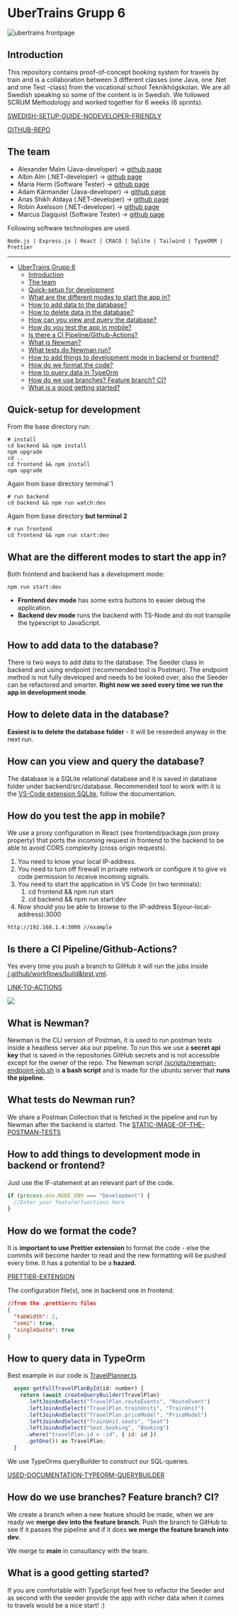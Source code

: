 # UberTrains Grupp 6

![ubertrains frontpage](img/2022-01-16-21-55-10.png)

## Introduction

This repository contains proof-of-concept booking system for travels by train and is a collaboration between 3 different classes (one Java, one .Net and one Test -class) from the vocational school Teknikhögskolan. We are all Swedish speaking so some of the content is in Swedish. We followed SCRUM Methodology and worked together for 6 weeks (6 sprints).

[SWEDISH-SETUP-GUIDE-NODEVELOPER-FRIENDLY](KOM-IGÅNG-swedish.md)

[GITHUB-REPO](https://github.com/RobinAxelsson/uberTrains)

## The team

- Alexander Malm (Java-developer) -> [github page](https://github.com/malmz90)
- Albin Alm (.NET-developer) -> [github page](https://github.com/albinalm)
- Maria Herm (Software Tester) -> [github page](https://github.com/mariamurmansk)
- Adam Kärmander (Java-developer) -> [github page](https://github.com/adamkarmander)
- Anas Shikh Aldaya (.NET-developer) -> [github page](https://github.com/ItsAnass)
- Robin Axelsson (.NET-developer) -> [github page](https://github.com/RobinAxelsson)
- Marcus Dagquist (Software Tester) -> [github page](https://github.com/marcusdagquist)

Following software technologies are used.

`Node.js | Express.js | React | CRACO | Sqlite | Tailwind | TypeORM | Prettier`

---

- [UberTrains Grupp 6](#ubertrains-grupp-6)
  - [Introduction](#introduction)
  - [The team](#the-team)
  - [Quick-setup for development](#quick-setup-for-development)
  - [What are the different modes to start the app in?](#what-are-the-different-modes-to-start-the-app-in)
  - [How to add data to the database?](#how-to-add-data-to-the-database)
  - [How to delete data in the database?](#how-to-delete-data-in-the-database)
  - [How can you view and query the database?](#how-can-you-view-and-query-the-database)
  - [How do you test the app in mobile?](#how-do-you-test-the-app-in-mobile)
  - [Is there a CI Pipeline/Github-Actions?](#is-there-a-ci-pipelinegithub-actions)
  - [What is Newman?](#what-is-newman)
  - [What tests do Newman run?](#what-tests-do-newman-run)
  - [How to add things to development mode in backend or frontend?](#how-to-add-things-to-development-mode-in-backend-or-frontend)
  - [How do we format the code?](#how-do-we-format-the-code)
  - [How to query data in TypeOrm](#how-to-query-data-in-typeorm)
  - [How do we use branches? Feature branch? CI?](#how-do-we-use-branches-feature-branch-ci)
  - [What is a good getting started?](#what-is-a-good-getting-started)

## Quick-setup for development

From the base directory run:

```shell
# install
cd backend && npm install
npm upgrade
cd ..
cd frontend && npm install
npm upgrade
```

Again from base directory terminal 1

```shell
# run backend
cd backend && npm run watch:dev
```

Again from base directory **but terminal 2**

```shell
# run frontend
cd frontend && npm run start:dev
```

## What are the different modes to start the app in?

Both frontend and backend has a development mode:
```
npm run start:dev
```

- **Frontend dev mode** has some extra buttons to easier debug the application.
- **Backend dev mode** runs the backend with TS-Node and do not transpile the typescript to JavaScript.

## How to add data to the database?

There is two ways to add data to the database: The Seeder class in backend and using endpoint (recommended tool is Postman). The endpoint method is not fully developed and needs to be looked over, also the Seeder can be refactored and smarter. **Right now we seed every time we run the app in development mode**.

## How to delete data in the database?

**Easiest is to delete the database folder** - it will be reseeded anyway in the next run.

## How can you view and query the database?

The database is a SQLite relational database and it is saved in database folder under backend/src/database. Recommended tool to work with it is the [VS-Code extension SQLite](https://marketplace.visualstudio.com/items?itemName=alexcvzz.vscode-sqlite), follow the documentation.

## How do you test the app in mobile?

We use a proxy configuration in React (see frontend/package.json proxy property) that ports the incoming request in frontend to the backend to be able to avoid CORS complexity (cross origin requests).

1) You need to know your local IP-address.
2) You need to turn off firewall in private network or configure it to give vs code permission to receive incoming signals.
3) You need to start the application in VS Code (in two terminals):
   1) cd frontend && npm run start
   2) cd backend && npm run start:dev
4) Now should you be able to browse to the IP-address $(your-local-address):3000

```
http://192.168.1.4:3000 //example
```

## Is there a CI Pipeline/Github-Actions?

Yes every time you push a branch to GitHub it will run the jobs inside [/.github/workflows/build&test.yml](/.github/workflows/build&test.yml).

[LINK-TO-ACTIONS](https://github.com/RobinAxelsson/uberTrains/actions)

![](/img/2022-01-19-14-17-20.png)

## What is Newman?

Newman is the CLI version of Postman, it is used to run postman tests inside a headless server aka our pipeline. To run this we use a **secret api key** that is saved in the repositories GitHub secrets and is not accessible except for the owner of the repo. The Newman script [/scripts/newman-endpoint-job.sh](/scripts/newman-endpoint-job.sh) is **a bash script** and is made for the ubuntu server that **runs the pipeline.**

## What tests do Newman run?

We share a Postman Collection that is fetched in the pipeline and run by Newman after the backend is started. The [STATIC-IMAGE-OF-THE-POSTMAN-TESTS](https://www.getpostman.com/collections/2fe41057f5b1adcda84f)

## How to add things to development mode in backend or frontend?

Just use the IF-statement at an relevant part of the code.

```javascript
if (process.env.NODE_ENV === "Development") {
  //Enter your feature/functions here
}
```

## How do we format the code?

It is **important to use Prettier extension** to format the code - else the commits will become harder to read and the new formatting will be pushed every time. It has a potential to be a **hazard.**

[PRETTIER-EXTENSION](https://marketplace.visualstudio.com/items?itemName=esbenp.prettier-vscode)

The configuration file(s), one in backend one in frontend.

```json
//from the .prettierrc files
{
  "tabWidth": 2,
  "semi": true,
  "singleQuote": true
}
```

## How to query data in TypeOrm

Best example in our code is [TravelPlanner.ts](/backend/src/services/TravelPlanner.ts)

```javascript
  async getFullTravelPlanById(id: number) {
    return (await createQueryBuilder(TravelPlan)
      .leftJoinAndSelect("TravelPlan.routeEvents", "RouteEvent")
      .leftJoinAndSelect("TravelPlan.trainUnits", "TrainUnit")
      .leftJoinAndSelect("TravelPlan.priceModel", "PriceModel")
      .leftJoinAndSelect("TrainUnit.seats", "Seat")
      .leftJoinAndSelect("Seat.booking", "Booking")
      .where("travelPlan.id = :id", { id: id })
      .getOne()) as TravelPlan;
  }
```

We use TypeOrms queryBuilder to construct our SQL-queries.

[USED-DOCUMENTATION-TYPEORM-QUERYBUILDER](https://orkhan.gitbook.io/typeorm/docs/select-query-builder)

## How do we use branches? Feature branch? CI?

We create a branch when a new feature should be made, when we are ready we **merge dev into the feature branch.** Push the branch to GitHub to see if it passes the pipeline and if it does **we merge the feature branch into dev.**

We merge to **main** in consultancy with the team.

## What is a good getting started?

If you are comfortable with TypeScript feel free to refactor the Seeder and as second with the seeder provide the app with richer data when it comes to travels would be a nice start! :)
